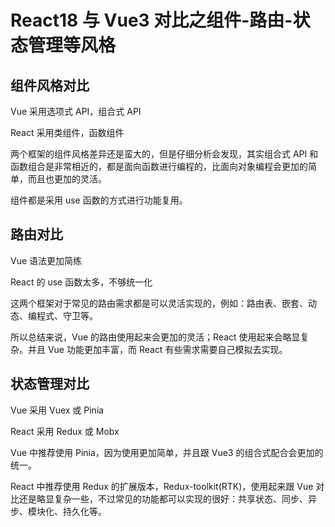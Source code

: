 # React18 与 Vue3 对比之组件-路由-状态管理等风格

## 组件风格对比

Vue 采用选项式 API，组合式 API

React 采用类组件，函数组件

两个框架的组件风格差异还是蛮大的，但是仔细分析会发现，其实组合式 API 和函数组合是非常相近的，都是面向函数进行编程的，比面向对象编程会更加的简单，而且也更加的灵活。

组件都是采用 use 函数的方式进行功能复用。

## 路由对比

Vue 语法更加简练

React 的 use 函数太多，不够统一化

这两个框架对于常见的路由需求都是可以灵活实现的，例如：路由表、嵌套、动态、编程式、守卫等。

所以总结来说，Vue 的路由使用起来会更加的灵活；React 使用起来会略显复杂。并且 Vue 功能更加丰富，而 React 有些需求需要自己模拟去实现。

## 状态管理对比

Vue 采用 Vuex 或 Pinia

React 采用 Redux 或 Mobx

Vue 中推荐使用 Pinia，因为使用更加简单，并且跟 Vue3 的组合式配合会更加的统一。

React 中推荐使用 Redux 的扩展版本，Redux-toolkit(RTK)，使用起来跟 Vue 对比还是略显复杂一些，不过常见的功能都可以实现的很好：共享状态、同步、异步、模块化、持久化等。
